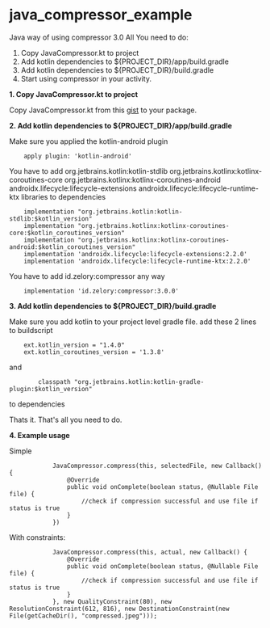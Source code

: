 # java_compressor_example
Java way of using compressor 3.0
All You need to do:
1. Copy JavaCompressor.kt to project
2. Add kotlin dependencies to ${PROJECT_DIR}/app/build.gradle
3. Add kotlin dependencies to ${PROJECT_DIR}/build.gradle
4. Start using compressor in your activity.

**1. Copy JavaCompressor.kt to project**

Copy JavaCompressor.kt from this [gist](https://gist.github.com/nareshkatta99/5fbe8a37799d5a48ea9de32af4a69ea9)
 to your package.

**2. Add kotlin dependencies to ${PROJECT_DIR}/app/build.gradle**

Make sure you applied the kotlin-android plugin
```
    apply plugin: 'kotlin-android'
```

You have to add 
    org.jetbrains.kotlin:kotlin-stdlib
    org.jetbrains.kotlinx:kotlinx-coroutines-core
    org.jetbrains.kotlinx:kotlinx-coroutines-android
    androidx.lifecycle:lifecycle-extensions
    androidx.lifecycle:lifecycle-runtime-ktx
libraries to dependencies

```
    implementation "org.jetbrains.kotlin:kotlin-stdlib:$kotlin_version"
    implementation "org.jetbrains.kotlinx:kotlinx-coroutines-core:$kotlin_coroutines_version"
    implementation "org.jetbrains.kotlinx:kotlinx-coroutines-android:$kotlin_coroutines_version"
    implementation 'androidx.lifecycle:lifecycle-extensions:2.2.0'
    implementation 'androidx.lifecycle:lifecycle-runtime-ktx:2.2.0'
```
You have to add id.zelory:compressor any way
```
    implementation 'id.zelory:compressor:3.0.0'
```
**3. Add kotlin dependencies to ${PROJECT_DIR}/build.gradle**

Make sure you add kotlin to your project level gradle file.
add these 2 lines to buildscript
```
    ext.kotlin_version = "1.4.0"
    ext.kotlin_coroutines_version = '1.3.8'
```
and 

```
        classpath "org.jetbrains.kotlin:kotlin-gradle-plugin:$kotlin_version"
```
to dependencies 

Thats it. That's all you need to do.

**4. Example usage**

Simple
```
            JavaCompressor.compress(this, selectedFile, new Callback(){
                @Override
                public void onComplete(boolean status, @Nullable File file) {
                    //check if compression successful and use file if status is true
                }
            })
```
With constraints:
```
            JavaCompressor.compress(this, actual, new Callback() {
                @Override
                public void onComplete(boolean status, @Nullable File file) {
                    //check if compression successful and use file if status is true
                }
            }, new QualityConstraint(80), new ResolutionConstraint(612, 816), new DestinationConstraint(new File(getCacheDir(), "compressed.jpeg")));
```
